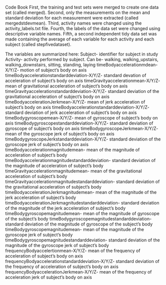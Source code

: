 Code Book
First, the training and test sets were merged to create one data set (called merged).
Second, only the measurements on the mean and standard deviation for each measurement were extracted (called mergedstdevmean).
Third, activity names were changed using the activity_labels.txt file.
Fourth, the labels of the data set were changed using descriptive variable names.
Fifth, a second independent tidy data set was made containing the average of each variable for each activity and each subject (called stepfivedataset).  

The variables are summarized here: 
Subject- identifier for subject in study
Activity- activity performed by subject. Can be- walking, walking_upstairs, walking_downstairs, sitting, standing, laying
timeBodyaccelerationmdean-X/Y/Z- motion of subject’s body on axis
timeBodyaccelerationstandarddeviation-X/Y/Z- standard devation of acceleration of subject’s body on axis
timeGravityaccelerationmean-X/Y/Z- mean of gravitational acceleration of subject’s body on axis
timeGravityaccelerationstandarddeviation-X/Y/Z- standard deviation of the gravitational acceleration of subject’s body on axis
timeBodyaccelerationJerkmean-X/Y/Z- mean of jerk acceleration of subject’s body on axis
timeBodyaccelerationstandarddeviation-X/Y/Z- standard deviation of jerk acceleration of subject’s body on axis
timeBodygyroscopemean-X/Y/Z- mean of gyroscope of subject’s body on axis
timeBodygyroscopestandarddeviation-X/Y/Z- standard deviation of gyroscope of subject’s body on axis 
timeBodygyroscopeJerkmean-X/Y/Z- mean of the gyroscope jerk of subject’s body on axis
timeBodygyroscopeJerkstandarddeviation-X/Y/Z- standard deviation of the gyroscope jerk of subject’s body on axis
timeBodyaccelerationmagnitudemean- mean of the magnitude of acceleration of subject’s body 
timeBodyaccelerationmagnitudestandarddeviation- standard deviation of the magnitude of acceleration of subject’s body 
timeGravityaccelerationmagnitudemean- mean of the gravitational acceleration of subject’s body
timeGravityaccelerationmagnitudestandarddeviation- standard deviation of the gravitational acceleration of subject’s body
timeBodyaccelerationJerkmagnitudemean- mean of the magnitude of the jerk acceleration of subject’s body
timeBodyaccelerationJerkmagnitudestandarddeviation- standard deviation of the magnitude of the jerk acceleration of subject’s body
timeBodygyroscopemagnitudemean- mean of the magnitude of gyroscope of the subject’s body
timeBodygyroscopemagnitudestandarddeviation- standard deviation of the magnitude of gyroscope of the subject’s body
timeBodygyroscopemagnitudemean- mean of the magnitude of the  gyroscope jerk of subject’s body
timeBodygyroscopemagnitudestandarddeviation- standard deviation of the magnitude of the  gyroscope jerk of subject’s body
frequencyBodyaccelertionmean-X/Y/Z- mean of the frequency of acceleration of subject’s body on axis
frequencyBodyaccelerationstandarddeviation-X/Y/Z- standard deviation of the frequency of acceleration of subject’s body on axis
frequencyBodyaccelerationJerkmean-X/Y/Z- mean of the frequency of acceleration jerk of subject’s body on axis
